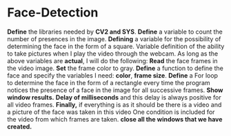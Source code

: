 # Face-Detection
**Define** the libraries needed by **CV2 and SYS**. **Define** a variable to count the number of presences in the image. **Defining** a variable for the possibility of determining the face in the form of a square. Variable definition of the ability to take pictures when I play the video through the webcam. As long as the above variables are **actual**, I will do the following:
 **Read** the face frames in the video image. **Set** the frame color to gray.
**Define** a function to define the face and specify the variables I need: **color**, **frame size**.
**Define** a For loop to determine the face in the form of a rectangle every time the program notices the presence of a face in the image for all successive frames. **Show window results.** **Delay of milliseconds** and this delay is always positive for all video frames.
**Finally,** if everything is as it should be there is a video and a picture of the face was taken in this video  One condition is included for the video from which frames are taken. **close all the windows that we have created.**

